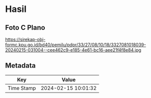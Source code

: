 # Hasil

## Foto C Plano

https://sirekap-obj-formc.kpu.go.id/bd40/pemilu/pdpr/33/27/08/10/18/3327081018039-20240215-031004--cee462c9-e185-4e61-bc16-aee21f4f8e84.jpg


## Metadata

| Key        | Value               |
| ---------- | ------------------- |
| Time Stamp | 2024-02-15 10:01:32 |



